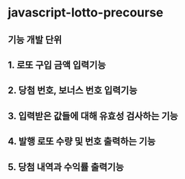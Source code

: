 # javascript-lotto-precourse
## 기능 개발 단위
## 1. 로또 구입 금액 입력기능
## 2. 당첨 번호, 보너스 번호 입력기능
## 3. 입력받은 값들에 대해 유효성 검사하는 기능
## 4. 발행 로또 수량 및 번호 출력하는 기능
## 5. 당첨 내역과 수익률 출력기능